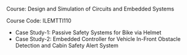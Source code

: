 Course: Design and Simulation of Circuits and Embedded Systems

Course Code: ILEMTTI110

* Case Study-1: Passive Safety Systems for Bike via Helmet
* Case Study-2: Embedded Controller for Vehicle In-Front Obstacle Detection and Cabin Safety Alert System
 
